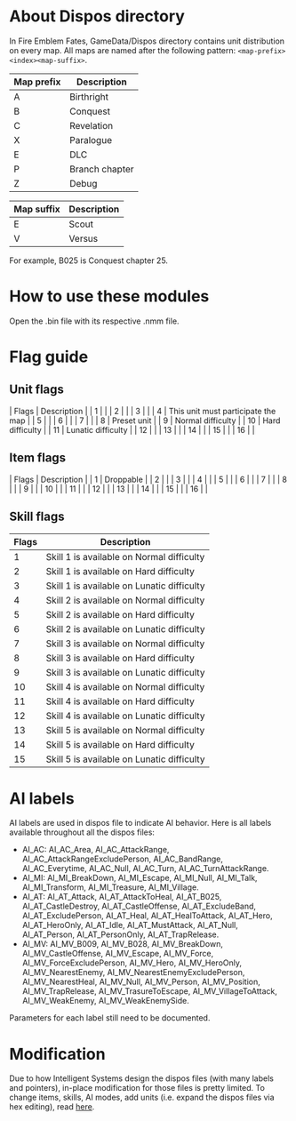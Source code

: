 # About Dispos directory
In Fire Emblem Fates, GameData/Dispos directory contains unit distribution on every map. All maps are named after the following pattern: `<map-prefix><index><map-suffix>`.

| Map prefix | Description |
| --- | --- |
| A | Birthright |
| B | Conquest |
| C | Revelation |
| X | Paralogue |
| E | DLC |
| P | Branch chapter |
| Z | Debug |

| Map suffix | Description |
| --- | --- |
| E | Scout |
| V | Versus |

For example, B025 is Conquest chapter 25.

# How to use these modules
Open the .bin file with its respective .nmm file.

# Flag guide
## Unit flags
| Flags | Description |
| 1 | |
| 2 | |
| 3 | |
| 4 | This unit must participate the map |
| 5 | |
| 6 | |
| 7 | |
| 8 | Preset unit |
| 9 | Normal difficulty |
| 10 | Hard difficulty |
| 11 | Lunatic difficulty |
| 12 | |
| 13 | |
| 14 | |
| 15 | |
| 16 | |

## Item flags
| Flags | Description |
| 1 | Droppable |
| 2 | |
| 3 | |
| 4 | |
| 5 | |
| 6 | |
| 7 | |
| 8 | |
| 9 | |
| 10 | |
| 11 | |
| 12 | |
| 13 | |
| 14 | |
| 15 | |
| 16 | |

## Skill flags
| Flags | Description |
| --- | --- |
| 1 | Skill 1 is available on Normal difficulty |
| 2 | Skill 1 is available on Hard difficulty |
| 3 | Skill 1 is available on Lunatic difficulty |
| 4 | Skill 2 is available on Normal difficulty |
| 5 | Skill 2 is available on Hard difficulty |
| 6 | Skill 2 is available on Lunatic difficulty |
| 7 | Skill 3 is available on Normal difficulty |
| 8 | Skill 3 is available on Hard difficulty |
| 9 | Skill 3 is available on Lunatic difficulty |
| 10 | Skill 4 is available on Normal difficulty |
| 11 | Skill 4 is available on Hard difficulty |
| 12 | Skill 4 is available on Lunatic difficulty |
| 13 | Skill 5 is available on Normal difficulty |
| 14 | Skill 5 is available on Hard difficulty |
| 15 | Skill 5 is available on Lunatic difficulty |

# AI labels
AI labels are used in dispos file to indicate AI behavior. Here is all labels available throughout all the dispos files:

* AI_AC: AI_AC_Area, AI_AC_AttackRange, AI_AC_AttackRangeExcludePerson, AI_AC_BandRange, AI_AC_Everytime, AI_AC_Null, AI_AC_Turn, AI_AC_TurnAttackRange.  
* AI_MI: AI_MI_BreakDown, AI_MI_Escape, AI_MI_Null, AI_MI_Talk, AI_MI_Transform, AI_MI_Treasure, AI_MI_Village.
* AI_AT: AI_AT_Attack, AI_AT_AttackToHeal, AI_AT_B025, AI_AT_CastleDestroy, AI_AT_CastleOffense, AI_AT_ExcludeBand, AI_AT_ExcludePerson, AI_AT_Heal, AI_AT_HealToAttack, AI_AT_Hero, AI_AT_HeroOnly, AI_AT_Idle, AI_AT_MustAttack, AI_AT_Null, AI_AT_Person, AI_AT_PersonOnly, AI_AT_TrapRelease.
* AI_MV: AI_MV_B009, AI_MV_B028, AI_MV_BreakDown, AI_MV_CastleOffense, AI_MV_Escape, AI_MV_Force, AI_MV_ForceExcludePerson, AI_MV_Hero, AI_MV_HeroOnly, AI_MV_NearestEnemy, AI_MV_NearestEnemyExcludePerson, AI_MV_NearestHeal, AI_MV_Null, AI_MV_Person, AI_MV_Position, AI_MV_TrapRelease, AI_MV_TrasureToEscape, AI_MV_VillageToAttack, AI_MV_WeakEnemy, AI_MV_WeakEnemySide.

Parameters for each label still need to be documented.

# Modification
Due to how Intelligent Systems design the dispos files (with many labels and pointers), in-place modification for those files is pretty limited. To change items, skills, AI modes, add units (i.e. expand the dispos files via hex editing), read [here](https://github.com/RainThunder/fefates-tools/wiki/BIN-(File-Format)). 